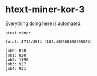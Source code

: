 # htext-miner-kor-3

Everything doing here is automated.

```
htext-miner

total: 4714/4514 (104.43066016836508%)

job0: 838
job1: 828
job2: 1190
job3: 927
job4: 931
```